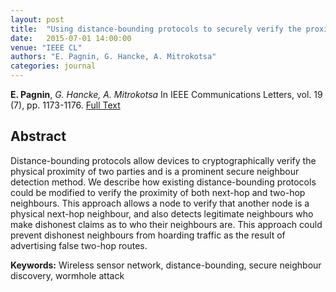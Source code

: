 ```yaml
---
layout: post
title:  "Using distance-bounding protocols to securely verify the proximity of two-hop neighbours"
date:   2015-07-01 14:00:00
venue: "IEEE CL"
authors: "E. Pagnin, G. Hancke, A. Mitrokotsa"
categories: journal
---
```


**E. Pagnin**, *G. Hancke, A. Mitrokotsa* 
In IEEE Communications Letters, vol. 19 (7), pp. 1173-1176.
[Full Text](https://ieeexplore.ieee.org/document/7109841)

## Abstract
Distance-bounding protocols allow devices to cryptographically verify the physical proximity of two parties and is a
prominent secure neighbour detection method. 
We describe how existing distance-bounding protocols could be modified to verify
the  proximity  of  both  next-hop  and  two-hop  neighbours. 
This approach allows a node to verify that another node is a physical
next-hop  neighbour,  and  also  detects  legitimate  neighbours  who
make dishonest claims as to who their neighbours are. 
This approach could prevent dishonest neighbours from hoarding traffic
as the result of advertising false two-hop routes.


**Keywords:**
Wireless   sensor   network,   distance-bounding, secure neighbour discovery, wormhole attack
